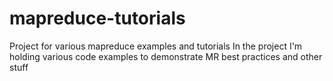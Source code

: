 mapreduce-tutorials
===================

Project for various mapreduce examples and tutorials
In the project I'm holding various code examples to demonstrate MR best practices and other stuff